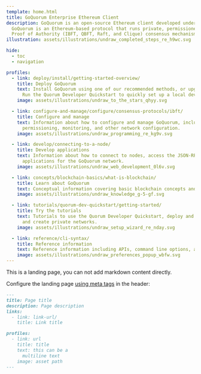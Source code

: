 ```yaml
---
template: home.html
title: GoQuorum Enterprise Ethereum Client
description: GoQuorum is an open-source Ethereum client developed under the LGPL license and written in Go.
  GoQuorum is an Ethereum-based protocol that runs private, permissioned networks. GoQuorum implements
  Proof of Authority (IBFT, QBFT, Raft, and Clique) consensus mechanisms.
illustration: assets/illustrations/undraw_completed_steps_re_h9wc.svg

hide:
  - toc
  - navigation

profiles:
  - link: deploy/install/getting-started-overview/
    title: Deploy GoQuorum
    text: Install GoQuorum using one of our recommended methods, or upgrade from an earlier version.
      Run the Quorum Developer Quickstart to quickly set up a local development environment.
    image: assets/illustrations/undraw_to_the_stars_qhyy.svg

  - link: configure-and-manage/configure/consensus-protocols/ibft/
    title: Configure and manage
    text: Information about how to configure and manage GoQuorum, including consensus protocols, genesis files,
      permissioning, monitoring, and other network configuration.
    image: assets/illustrations/undraw_programming_re_kg9v.svg

  - link: develop/connecting-to-a-node/
    title: Develop applications
    text: Information about how to connect to nodes, access the JSON-RPC-APIs, and use client libraries to develop
      applications for the GoQuorum network.
    image: assets/illustrations/undraw_web_development_0l6v.svg

  - link: concepts/blockchain-basics/what-is-blockchain/
    title: Learn about GoQuorum
    text: Conceptual information covering basic blockchain concepts and GoQuorum architecture and features.
    image: assets/illustrations/undraw_knowledge_g-5-gf.svg

  - link: tutorials/quorum-dev-quickstart/getting-started/
    title: Try the tutorials
    text: Tutorials to use the Quorum Developer Quickstart, deploy and interact with smart contracts,
      and create private networks.
    image: assets/illustrations/undraw_setup_wizard_re_nday.svg

  - link: reference/cli-syntax/
    title: Reference information
    text: Reference information including APIs, command line options, and other technical descriptions.
    image: assets/illustrations/undraw_preferences_popup_wbfw.svg
---
```


This is a landing page, you can not add markdown content directly.

Configure the landing page [using meta tags](https://squidfunk.github.io/mkdocs-material/reference/meta-tags/) in the header:

```markdown
---
title: Page title
description: Page description
links:
  - link: link-url/
    title: Link title

profiles:
  - link: url
    title: title
    text: this can be a
      multiline text
    image: asset path
---
```
